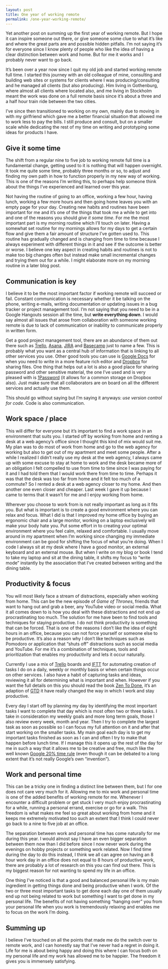 ```yaml
---
layout: post
title: One year of working remote
permalink: /one-year-working-remote/
---
```


Yet another post on summing up the first year of working remote. But I hope it can inspire someone out there, or give someone some clue to what it’s like and where the great parts are and possible hidden pitfalls. I’m not saying it’s for everyone since I know plenty of people who like the idea of having a clear distinction between work and home. But for me it works and I probably never want to go back.

<!-- more -->

It’s been over a year now since I quit my old job and started working remote full time. I started this journey with an old colleague of mine, consulting and building web sites or systems for clients where I was producing/consulting and he managed all clients (but also producing). Him living in Gothenburg, where almost all clients where located also, and me living in Stockholm meant the work was done on a full remote basis since it’s about a three and a half hour train ride between the two cities.

I’ve since then transitioned to working on my own, mainly due to moving in with my girlfriend which gave me a better financial situation that allowed me to work less to pay the bills. I still produce and consult, but on a smaller scale while dedicating the rest of my time on writing and prototyping some ideas for products I have.

## Give it some time

The shift from a regular nine to five job to working remote full time is a fundamental change, getting used to it is nothing that will happen overnight. It took me quite some time, probably three months or so, to adjust and finding my own path in how to function properly in my new way of working. This is one of the reasons I’m writing this, to perhaps help someone think about the things I’ve experienced and learned over this year.

Not having the routine of going to an office, working a few hour, having lunch, working a few more hours and then going home leaves you with an empty page for your day. Creating new habits and routines have been important for me and it’s one of the things that took me a while to get into and one of the reasons you should _give it some time_. For me the most important part is my morning routine which I’ll touch on later. Having a somewhat set routine for my mornings allows for my days to get a certain flow and give them a fair amount of structure I’ve gotten used to. This routine has gradually changed and is changing from time to time because I always experiment with different things in it and see if the outcome is better or worse. I believe one key aspect in creating habits and routines is not to make too big changes often but instead make small incremental changes and trying them out for a while. I might elaborate more on my morning routine in a later blog post.

## Communication is key

I believe it to be the most important factor if working remote will succeed or fail. Constant communication is necessary whether it be talking on the phone, writing e-mails, writing documentation or updating issues in a bug tracker or project management tool. I’m not saying that you need to be in a Google Hangouts session all the time, but **write everything down**. I would say almost all issues that arose from collaboration with someone working remote is due to lack of communication or inability to communicate properly in written form.

Get a good project management tool, there are an abundance of them out there such as [Trello](http://www.trello.com), [Asana](http://www.asana.com), [JIRA](https://www.atlassian.com/software/jira) and [Basecamp](https://basecamp.com/) just to name a few. This is probably what you want as a central hub of information that is linking to all other services you use. Other good tools you can use is [Google Docs](https://docs.google.com/) for when you need to write in a more feature rich editor and [Dropbox](https://www.dropbox.com/) for sharing files. One thing that helps out a lot is also a good place for sharing password and other sensitive material, the one I’ve used and is very pleased with is [1Password](https://agilebits.com/onepassword) (it allows for a common storage on Dropbox also). Just make sure that all collaborators are on board on all the different services and actually use them.

This should go without saying but I’m saying it anyways: _use version control for code_. Code is also communication.

## Work space / place

This will differ for everyone but it’s important to find a work space in an environment that suits you. I started off by working from home and renting a desk at a web agency’s office since I thought this kind of mix would suit me. My plan was to do most of work from home and go to the web agency for working but also to get out of my apartment and meet some people. After a while I realized I didn’t really use my desk at the web agency, I always came up with some excuse to stay at home to work and the desk became more of an obligation I felt compelled to use from time to time since I was paying for it and I had told them that I would work there from time to time. Perhaps it was that the desk was too far from home and it felt too much of a commute? So I rented a desk at a web agency closer to my home. And then another one even closer and cheaper. Last week I gave it up because I came to terms that it wasn’t for me and I enjoy working from home.

Wherever you choose to work from is not really important as long as it fits you. But what is important is to create a good environment where you can relax and focus. What I did is that I improved my home office by buying an ergonomic chair and a large monitor, working on a laptop exclusively will make your body hate you. Put some effort in to creating your optimal environment where you feel calm, relaxed and comfortable. I usually move around in my apartment when I’m working since changing my immediate environment can be good for shifting the focus of what you’re doing. When I code I always sit at my desk where I have a good monitor, an external keyboard and an external mouse. But when I write on my blog or book I tend to take my laptop and sit at the dining table, it shifts my focus to “write mode” instantly by the association that I’ve created between writing and the dining table.

## Productivity & focus

You will most likely face a stream of distractions, especially when working from home. This can be the new episode of _Game of Thrones_, friends that want to hang out and grab a beer, any YouTube video or social media. What it all comes down to is how you deal with these distractions and not end up procrastinating too much. The solution for me have been to find tools and techniques for staying productive. I do not think productivity is something that can be forced. That is one of the reasons I don’t like the idea of eight hours in an office, because you can not force yourself or someone else to be productive. It’s also a reason why I don’t like techniques such as Pomodoro or application that “shuts off” distractions such as social media and YouTube. For me it’s a combination of techniques, tools and prioritization that enables my productivity and lets it occur naturally.

Currently I use a mix of [Trello](http://www.trello.com) boards and [IFTT](https://ifttt.com) for automating creation of tasks I do on a daily, weekly or monthly basis or when certain things occur on other services. I also have a habit of capturing tasks and ideas, reviewing it all for determining what is important and when. However if you want the full details on this you should read the book [Zen To Done](http://www.amazon.com/Zen-To-Done-Ultimate-Productivity/dp/1438258488), it’s an adaption of [GTD](https://www.wikiwand.com/en/Getting_Things_Done) it have really changed the way in which I work and stay productive.

Every day I start off by planning my day by identifying the most important tasks I want to complete that day which is most often two or three tasks. I take in consideration my weekly goals and more long term goals, those I also review every week, month and year. Then I try to complete the largest task as soon as possible so I can focus my full attention on it and after that start working on the smaller tasks. My main goal each day is to get my important tasks finished as soon as I can and often I try to make that happen before lunch time. If I manage this it opens up the rest of the day for me in such a way that it allows me to be creative and free, much like the well known [Google 20% time rule](http://www.nytimes.com/2007/10/21/jobs/21pre.html?_r=0) (even though it can be debated to a long extent that it’s not really Google’s own “invention”).

## Work and personal time

This can be a tricky one in finding a distinct line between them, but I for one does not care very much for it. Allowing me to mix work and personal time is one of the added benefits of working remote for me. Whenever I encounter a difficult problem or get stuck I very much enjoy procrastinating for a while, running a personal errand, exercise or go for a walk. This freedom is what makes me feel so great about working from home and it keeps me extremely motivated too such an extent that I think I could never go back to a nine to five job at an office.

The separation between work and personal time has come naturally for me during this year. I would almost say I have an even bigger separation between them now than I did before since I now never work during the evenings on hobby projects or something work related. Now I find time during the day to do this instead, I think we all can agree on having an 8 hour work day in an office does not equal to 8 hours of productive work, there are probably a lot of research on this you can find out there. This is my biggest reason for not wanting to spend my life in an office.

One thing I’ve noticed is that a good and balanced personal life is my main ingredient in getting things done and being productive when I work. Of the two or three most important tasks to get done each day one of them usually end up not being related to work but something I want to get done in my personal life. The benefits of not having something “hanging over” you from your personal life when you work is tremendously relaxing and enables me to focus on the work I’m doing.

## Summing up

I believe I’ve touched on all the points that made me do the switch over to remote work, and I can honestly say that I’ve never had a regret in doing it. Life for me is about being happy and doing this where I can focus both on my personal life and my work has allowed me to be happier. The freedom it gives you is immensely satisfying.
